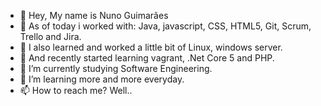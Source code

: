 - 👋 Hey, My name is Nuno Guimarães
- 👀 As of today i worked with: Java, javascript, CSS, HTML5, Git, Scrum, Trello and Jira.
- 👀 I also learned and worked a little bit of Linux, windows server. 
- 👀 And recently started learning vagrant, .Net Core 5 and PHP.
- 🌱 I’m currently studying Software Engineering.
- 💞️ I’m learning more and more everyday.
- 📫 How to reach me? Well..

<!---
NunoCG/NunoCG is a ✨ special ✨ repository because its `README.md` (this file) appears on your GitHub profile.
You can click the Preview link to take a look at your changes.
--->
